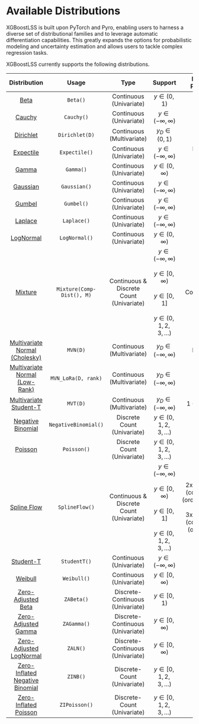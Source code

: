 # Available Distributions
XGBoostLSS is built upon PyTorch and Pyro, enabling users to harness a diverse set of distributional families and to leverage automatic differentiation capabilities. This greatly expands the options for probabilistic modeling and uncertainty estimation and allows users to tackle complex regression tasks.

XGBoostLSS currently supports the following distributions.

| Distribution                                                                                                                         |           Usage           |Type                                        | Support                         |                                              Number of Parameters                                              |
| :----------------------------------------------------------------------------------------------------------------------------------: |:-------------------------:|:-------------------------------------:     | :-----------------------------: |:--------------------------------------------------------------------------------------------------------------:| 
| [Beta](https://pytorch.org/docs/stable/distributions.html#beta)                                                                      |         `Beta()`          | Continuous <br /> (Univariate)             | $y \in (0, 1)$                  |                                                       2                                                        |
| [Cauchy](https://pytorch.org/docs/stable/distributions.html#cauchy)                                                                  |        `Cauchy()`         | Continuous <br /> (Univariate)             | $y \in (-\infty,\infty)$        |                                                       2                                                        |
| [Dirichlet](https://pytorch.org/docs/stable/distributions.html#dirichlet)                                                            |      `Dirichlet(D)`       | Continuous <br /> (Multivariate)           | $y_{D} \in (0, 1)$              |                                                       D                                                        |
| [Expectile](https://epub.ub.uni-muenchen.de/31542/1/1471082x14561155.pdf)                                                            |       `Expectile()`       | Continuous <br /> (Univariate)             | $y \in (-\infty,\infty)$        |                                              Number of expectiles                                              |
| [Gamma](https://pytorch.org/docs/stable/distributions.html#gamma)                                                                    |         `Gamma()`         | Continuous <br /> (Univariate)             | $y \in (0, \infty)$             |                                                       2                                                        |
| [Gaussian](https://pytorch.org/docs/stable/distributions.html#normal)                                                                |       `Gaussian()`        | Continuous <br /> (Univariate)             | $y \in (-\infty,\infty)$        |                                                       2                                                        |
| [Gumbel](https://pytorch.org/docs/stable/distributions.html#gumbel)                                                                  |        `Gumbel()`         | Continuous <br /> (Univariate)             | $y \in (-\infty,\infty)$        |                                                       2                                                        |
| [Laplace](https://pytorch.org/docs/stable/distributions.html#laplace)                                                                |        `Laplace()`        | Continuous <br /> (Univariate)             | $y \in (-\infty,\infty)$        |                                                       2                                                        |
| [LogNormal](https://pytorch.org/docs/stable/distributions.html#lognormal)                                                            |       `LogNormal()`       | Continuous <br /> (Univariate)             | $y \in (0,\infty)$              |                                                       2                                                        |
| [Mixture](https://pytorch.org/docs/stable/distributions.html#mixturesamefamily) | `Mixture(Comp-Dist(), M)` | Continuous \& Discrete Count <br /> (Univariate)   | $y \in (-\infty,\infty)$ <br /> <br /> $y \in [0, \infty)$  <br  /> <br /> $y \in [0, 1]$  <br  />  <br /> $y \in (0, 1, 2, 3, \ldots)$ | Comp-Dist + M                                       |
| [Multivariate Normal (Cholesky)](https://pytorch.org/docs/stable/distributions.html#multivariatenormal)                              |         `MVN(D)`          | Continuous <br /> (Multivariate)           | $y_{D} \in (-\infty,\infty)$    |                                                   D(D + 3)/2                                                   |
| [Multivariate Normal (Low-Rank)](https://pytorch.org/docs/stable/distributions.html#lowrankmultivariatenormal)                       |    `MVN_LoRa(D, rank)`    | Continuous <br /> (Multivariate)           | $y_{D} \in (-\infty,\infty)$    |                                                   D(2+rank)                                                    |
| [Multivariate Student-T](https://docs.pyro.ai/en/stable/distributions.html#multivariatestudentt)                                     |         `MVT(D)`          | Continuous <br /> (Multivariate)           | $y_{D} \in (-\infty,\infty)$    |                                                 1 + D(D + 3)/2                                                 |
| [Negative Binomial](https://pytorch.org/docs/stable/distributions.html#negativebinomial)                                             |   `NegativeBinomial()`    | Discrete Count <br /> (Univariate)         | $y \in (0, 1, 2, 3, \ldots)$    |                                                       2                                                        |
| [Poisson](https://pytorch.org/docs/stable/distributions.html#poisson)                                                                |        `Poisson()`        | Discrete Count <br /> (Univariate)         | $y \in (0, 1, 2, 3, \ldots)$    |                                                       1                                                        |
| [Spline Flow](https://docs.pyro.ai/en/stable/distributions.html#pyro.distributions.transforms.Spline)                                |      `SplineFlow()`       | Continuous \& Discrete Count <br /> (Univariate)   | $y \in (-\infty,\infty)$ <br /> <br /> $y \in [0, \infty)$  <br  /> <br /> $y \in [0, 1]$  <br  />  <br /> $y \in (0, 1, 2, 3, \ldots)$ | 2xcount_bins + (count_bins-1) (order=quadratic)  <br  /> <br  />  3xcount_bins + (count_bins-1) (order=linear) |
| [Student-T](https://pytorch.org/docs/stable/distributions.html#studentt)                                                             |       `StudentT()`        | Continuous <br /> (Univariate)             | $y \in (-\infty,\infty)$        |                                                       3                                                        |
| [Weibull](https://pytorch.org/docs/stable/distributions.html#weibull)                                                                |        `Weibull()`        | Continuous <br /> (Univariate)             | $y \in [0, \infty)$             |                                                       2                                                        |
| [Zero-Adjusted Beta](https://github.com/pyro-ppl/pyro/blob/dev/pyro/distributions/zero_inflated.py)                                  |        `ZABeta()`         | Discrete-Continuous <br /> (Univariate)    | $y \in [0, 1)$                  |                                                       3                                                        |
| [Zero-Adjusted Gamma](https://github.com/pyro-ppl/pyro/blob/dev/pyro/distributions/zero_inflated.py)                                 |        `ZAGamma()`        | Discrete-Continuous <br /> (Univariate)    | $y \in [0, \infty)$             |                                                       3                                                        |
| [Zero-Adjusted LogNormal](https://github.com/pyro-ppl/pyro/blob/dev/pyro/distributions/zero_inflated.py)                             |         `ZALN()`          | Discrete-Continuous <br /> (Univariate)    | $y \in [0, \infty)$             |                                                       3                                                        |
| [Zero-Inflated Negative Binomial](https://github.com/pyro-ppl/pyro/blob/dev/pyro/distributions/zero_inflated.py#L150)                |         `ZINB()`          | Discrete-Count <br /> (Univariate)         | $y \in [0, 1, 2, 3, \ldots)$    |                                                       3                                                        |
| [Zero-Inflated Poisson](https://github.com/pyro-ppl/pyro/blob/dev/pyro/distributions/zero_inflated.py#L121)                          |       `ZIPoisson()`       | Discrete-Count <br /> (Univariate)         | $y \in [0, 1, 2, 3, \ldots)$    |                                                       2                                                        |
